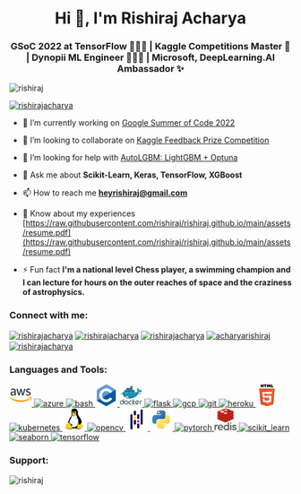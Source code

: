 <h1 align="center">Hi 👋, I'm Rishiraj Acharya</h1>
<h3 align="center">GSoC 2022 at TensorFlow 👨🏻‍🔬 | Kaggle Competitions Master 🧠 | Dynopii ML Engineer 👨🏻‍💻 | Microsoft, DeepLearning.AI Ambassador ✨</h3>

<p align="left"> <img src="https://komarev.com/ghpvc/?username=rishiraj&label=Profile%20views&color=0e75b6&style=flat" alt="rishiraj" /> </p>

<p align="left"> <a href="https://twitter.com/rishirajacharya" target="blank"><img src="https://img.shields.io/twitter/follow/rishirajacharya?logo=twitter&style=for-the-badge" alt="rishirajacharya" /></a> </p>

- 🔭 I’m currently working on [Google Summer of Code 2022](https://rishiraj.github.io/gsoc2022)

- 👯 I’m looking to collaborate on [Kaggle Feedback Prize Competition](https://www.kaggle.com/competitions/feedback-prize-english-language-learning)

- 🤝 I’m looking for help with [AutoLGBM: LightGBM + Optuna](https://github.com/rishiraj/autolgbm)

- 💬 Ask me about **Scikit-Learn, Keras, TensorFlow, XGBoost**

- 📫 How to reach me **heyrishiraj@gmail.com**

- 📄 Know about my experiences [https://raw.githubusercontent.com/rishiraj/rishiraj.github.io/main/assets/resume.pdf](https://raw.githubusercontent.com/rishiraj/rishiraj.github.io/main/assets/resume.pdf)

- ⚡ Fun fact **I'm a national level Chess player, a swimming champion and I can lecture for hours on the outer reaches of space and the craziness of astrophysics.**

<h3 align="left">Connect with me:</h3>
<p align="left">
<a href="https://twitter.com/rishirajacharya" target="blank"><img align="center" src="https://raw.githubusercontent.com/rahuldkjain/github-profile-readme-generator/master/src/images/icons/Social/twitter.svg" alt="rishirajacharya" height="30" width="40" /></a>
<a href="https://linkedin.com/in/rishirajacharya" target="blank"><img align="center" src="https://raw.githubusercontent.com/rahuldkjain/github-profile-readme-generator/master/src/images/icons/Social/linked-in-alt.svg" alt="rishirajacharya" height="30" width="40" /></a>
<a href="https://kaggle.com/rishirajacharya" target="blank"><img align="center" src="https://raw.githubusercontent.com/rahuldkjain/github-profile-readme-generator/master/src/images/icons/Social/kaggle.svg" alt="rishirajacharya" height="30" width="40" /></a>
<a href="https://fb.com/acharyarishiraj" target="blank"><img align="center" src="https://raw.githubusercontent.com/rahuldkjain/github-profile-readme-generator/master/src/images/icons/Social/facebook.svg" alt="acharyarishiraj" height="30" width="40" /></a>
<a href="https://instagram.com/rishirajacharya" target="blank"><img align="center" src="https://raw.githubusercontent.com/rahuldkjain/github-profile-readme-generator/master/src/images/icons/Social/instagram.svg" alt="rishirajacharya" height="30" width="40" /></a>
</p>

<h3 align="left">Languages and Tools:</h3>
<p align="left"> <a href="https://aws.amazon.com" target="_blank" rel="noreferrer"> <img src="https://raw.githubusercontent.com/devicons/devicon/master/icons/amazonwebservices/amazonwebservices-original-wordmark.svg" alt="aws" width="40" height="40"/> </a> <a href="https://azure.microsoft.com/en-in/" target="_blank" rel="noreferrer"> <img src="https://www.vectorlogo.zone/logos/microsoft_azure/microsoft_azure-icon.svg" alt="azure" width="40" height="40"/> </a> <a href="https://www.gnu.org/software/bash/" target="_blank" rel="noreferrer"> <img src="https://www.vectorlogo.zone/logos/gnu_bash/gnu_bash-icon.svg" alt="bash" width="40" height="40"/> </a> <a href="https://www.cprogramming.com/" target="_blank" rel="noreferrer"> <img src="https://raw.githubusercontent.com/devicons/devicon/master/icons/c/c-original.svg" alt="c" width="40" height="40"/> </a> <a href="https://www.docker.com/" target="_blank" rel="noreferrer"> <img src="https://raw.githubusercontent.com/devicons/devicon/master/icons/docker/docker-original-wordmark.svg" alt="docker" width="40" height="40"/> </a> <a href="https://flask.palletsprojects.com/" target="_blank" rel="noreferrer"> <img src="https://www.vectorlogo.zone/logos/pocoo_flask/pocoo_flask-icon.svg" alt="flask" width="40" height="40"/> </a> <a href="https://cloud.google.com" target="_blank" rel="noreferrer"> <img src="https://www.vectorlogo.zone/logos/google_cloud/google_cloud-icon.svg" alt="gcp" width="40" height="40"/> </a> <a href="https://git-scm.com/" target="_blank" rel="noreferrer"> <img src="https://www.vectorlogo.zone/logos/git-scm/git-scm-icon.svg" alt="git" width="40" height="40"/> </a> <a href="https://heroku.com" target="_blank" rel="noreferrer"> <img src="https://www.vectorlogo.zone/logos/heroku/heroku-icon.svg" alt="heroku" width="40" height="40"/> </a> <a href="https://www.w3.org/html/" target="_blank" rel="noreferrer"> <img src="https://raw.githubusercontent.com/devicons/devicon/master/icons/html5/html5-original-wordmark.svg" alt="html5" width="40" height="40"/> </a> <a href="https://kubernetes.io" target="_blank" rel="noreferrer"> <img src="https://www.vectorlogo.zone/logos/kubernetes/kubernetes-icon.svg" alt="kubernetes" width="40" height="40"/> </a> <a href="https://www.linux.org/" target="_blank" rel="noreferrer"> <img src="https://raw.githubusercontent.com/devicons/devicon/master/icons/linux/linux-original.svg" alt="linux" width="40" height="40"/> </a> <a href="https://opencv.org/" target="_blank" rel="noreferrer"> <img src="https://www.vectorlogo.zone/logos/opencv/opencv-icon.svg" alt="opencv" width="40" height="40"/> </a> <a href="https://pandas.pydata.org/" target="_blank" rel="noreferrer"> <img src="https://raw.githubusercontent.com/devicons/devicon/2ae2a900d2f041da66e950e4d48052658d850630/icons/pandas/pandas-original.svg" alt="pandas" width="40" height="40"/> </a> <a href="https://www.python.org" target="_blank" rel="noreferrer"> <img src="https://raw.githubusercontent.com/devicons/devicon/master/icons/python/python-original.svg" alt="python" width="40" height="40"/> </a> <a href="https://pytorch.org/" target="_blank" rel="noreferrer"> <img src="https://www.vectorlogo.zone/logos/pytorch/pytorch-icon.svg" alt="pytorch" width="40" height="40"/> </a> <a href="https://redis.io" target="_blank" rel="noreferrer"> <img src="https://raw.githubusercontent.com/devicons/devicon/master/icons/redis/redis-original-wordmark.svg" alt="redis" width="40" height="40"/> </a> <a href="https://scikit-learn.org/" target="_blank" rel="noreferrer"> <img src="https://upload.wikimedia.org/wikipedia/commons/0/05/Scikit_learn_logo_small.svg" alt="scikit_learn" width="40" height="40"/> </a> <a href="https://seaborn.pydata.org/" target="_blank" rel="noreferrer"> <img src="https://seaborn.pydata.org/_images/logo-mark-lightbg.svg" alt="seaborn" width="40" height="40"/> </a> <a href="https://www.tensorflow.org" target="_blank" rel="noreferrer"> <img src="https://www.vectorlogo.zone/logos/tensorflow/tensorflow-icon.svg" alt="tensorflow" width="40" height="40"/> </a> </p>

<h3 align="left">Support:</h3>
<p><a href="https://www.buymeacoffee.com/rishiraj"> <img align="left" src="https://cdn.buymeacoffee.com/buttons/v2/default-yellow.png" height="50" width="210" alt="rishiraj" /></a></p><br><br>
